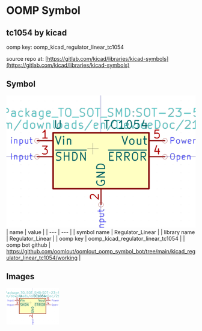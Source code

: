 # OOMP Symbol  
## tc1054  by kicad  
  
oomp key: oomp_kicad_regulator_linear_tc1054  
  
source repo at: [https://gitlab.com/kicad/libraries/kicad-symbols](https://gitlab.com/kicad/libraries/kicad-symbols)  
## Symbol  
  
[![working.png](working_600.png)](working.png)  
| name | value | 
| --- | --- | 
| symbol name | Regulator_Linear | 
| library name | Regulator_Linear | 
| oomp key | oomp_kicad_regulator_linear_tc1054 | 
| oomp bot github | https://github.com/oomlout/oomlout_oomp_symbol_bot/tree/main/kicad_regulator_linear_tc1054/working | 
## Images  
  
[![working.png](working_140.png)](working.png)  
